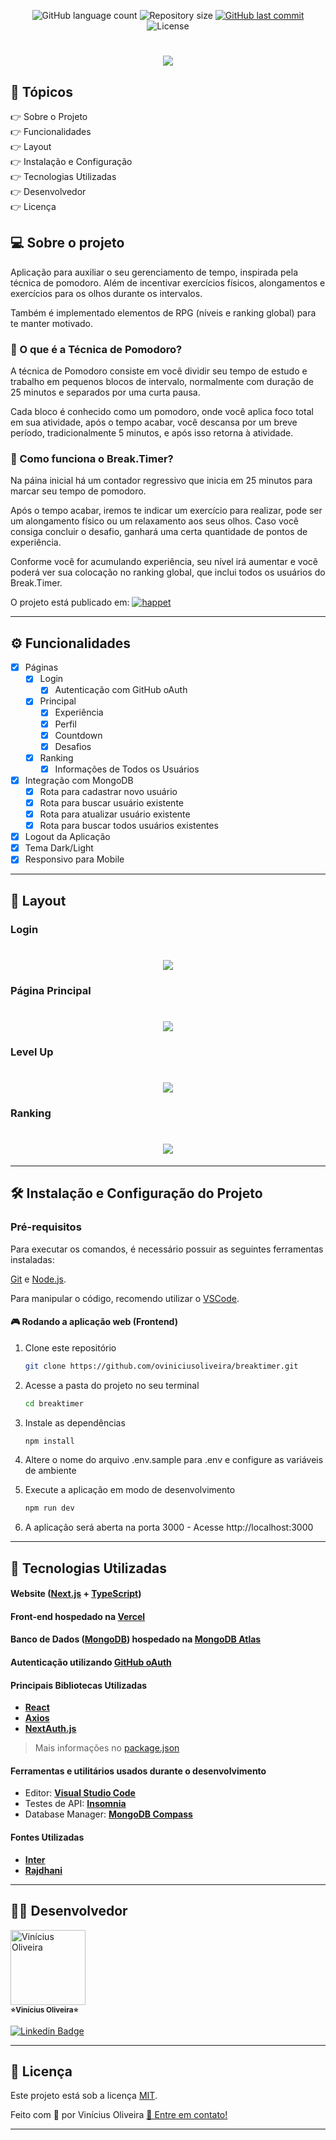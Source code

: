 <p align="center">

  <img alt="GitHub language count" src="https://img.shields.io/github/languages/count/oviniciusoliveira/breaktimer?color=%2304D361&style=flat">

  <img alt="Repository size" src="https://img.shields.io/github/repo-size/oviniciusoliveira/breaktimer?style=flat">
  
  <a href="https://github.com/oviniciusoliveira/breaktimer/commits/master">
    <img alt="GitHub last commit" src="https://img.shields.io/github/last-commit/oviniciusoliveira/breaktimer?style=flat">
  </a>
    
   <img alt="License" src="https://img.shields.io/badge/license-MIT-brightgreen?style=flat">
</p>
</p>

<h1 align="center">
  <a href="https://breaktimer.vercel.app/">
      <img src="./.github/breaktimer.png" />
  </a>
</h1>

## 📖 Tópicos

<p>
 👉<a href="#-sobre-o-projeto" style="text-decoration: none; "> Sobre o Projeto</a> <br/>
👉<a href="#-funcionalidades" style="text-decoration: none; "> Funcionalidades</a> <br/>
👉<a href="#-layout" style="text-decoration: none"> Layout</a> <br/>
👉<a href="#-como-executar-o-projeto" style="text-decoration: none"> Instalação e Configuração</a> <br/>
👉<a href="#-tecnologias" style="text-decoration: none"> Tecnologias Utilizadas</a> <br/>
👉<a href="#-desenvolvedor" style="text-decoration: none"> Desenvolvedor</a> <br/>
👉<a href="#-licence" style="text-decoration: none"> Licença</a>

</p>

<a name="-sobre-o-projeto"></a>

## 💻 Sobre o projeto

Aplicação para auxiliar o seu gerenciamento de tempo, inspirada pela técnica de pomodoro. Além de incentivar exercícios físicos, alongamentos e exercícios para os olhos durante os intervalos.

Também é implementado elementos de RPG (níveis e ranking global) para te manter motivado.

### 🍅 O que é a Técnica de Pomodoro?
A técnica de Pomodoro consiste em você dividir seu tempo de estudo e trabalho em pequenos blocos de intervalo, normalmente com duração de 25 minutos e separados por uma curta pausa.

Cada bloco é conhecido como um pomodoro, onde você aplica foco total em sua atividade, após o tempo acabar, você descansa por um breve período, tradicionalmente 5 minutos, e após isso retorna à atividade.

### 🎲 Como funciona o Break.Timer?
Na páina inicial há um contador regressivo que inicia em 25 minutos para marcar seu tempo de pomodoro.

Após o tempo acabar, iremos te indicar um exercício para realizar, pode ser um alongamento físico ou um relaxamento aos seus olhos. Caso você consiga concluir o desafio, ganhará uma certa quantidade de pontos de experiência.

Conforme você for acumulando experiência, seu nível irá aumentar e você poderá ver sua colocação no ranking global, que inclui todos os usuários do Break.Timer.

O projeto está publicado em: <a align="center" href="https://breaktimer.vercel.app/">
<img alt="happet" src="https://img.shields.io/static/v1?label=Vercel&message=Break.Timer&color=5965e0&style=flat&logo=vercel"/>
</a>

---

<a name="-funcionalidades"></a>

## ⚙️ Funcionalidades

- [x] Páginas
  - [x] Login
    - [x] Autenticação com GitHub oAuth
  - [x] Principal
    - [x] Experiência
    - [x] Perfil
    - [x] Countdown
    - [x] Desafios
  - [x] Ranking
    - [x] Informações de Todos os Usuários
- [X] Integração com MongoDB
  - [X] Rota para cadastrar novo usuário
  - [X] Rota para buscar usuário existente
  - [X] Rota para atualizar usuário existente
  - [X] Rota para buscar todos usuários existentes
- [X] Logout da Aplicação
- [X] Tema Dark/Light
- [X] Responsivo para Mobile

---

<a name="-layout"></a>

## 🎨 Layout

### Login

<h1 align="center">
    <img src="./.github/login.png" />
</h1>

### Página Principal

<h1 align="center">
    <img src="./.github/app.png" />
</h1>

### Level Up

<h1 align="center">
    <img src="./.github/levelup.png" />
</h1>

### Ranking

<h1 align="center">
    <img src="./.github/ranking.png" />
</h1>

---

<a name="-como-executar-o-projeto"></a>

## 🛠 Instalação e Configuração do Projeto

### Pré-requisitos

Para executar os comandos, é necessário possuir as seguintes ferramentas instaladas:

[Git](https://git-scm.com) e [Node.js](https://nodejs.org/en/).

Para manipular o código, recomendo utilizar o [VSCode](https://code.visualstudio.com/).

#### 🎮 Rodando a aplicação web (Frontend)

1. Clone este repositório

   ```sh
   git clone https://github.com/oviniciusoliveira/breaktimer.git
   ```

2. Acesse a pasta do projeto no seu terminal

   ```sh
   cd breaktimer
   ```

3. Instale as dependências

   ```sh
   npm install
   ```

4. Altere o nome do arquivo .env.sample para .env e configure as variáveis de ambiente

5. Execute a aplicação em modo de desenvolvimento

   ```sh
   npm run dev
   ```

6. A aplicação será aberta na porta 3000 - Acesse http://localhost:3000

---

<a name="-tecnologias"></a>

## 🧱 Tecnologias Utilizadas

#### **Website** ([Next.js](https://nextjs.org/) + [TypeScript](https://www.typescriptlang.org/))

#### **Front-end** hospedado na [Vercel](https://vercel.com/)
#### **Banco de Dados** ([MongoDB](https://www.mongodb.com/)) hospedado na [MongoDB Atlas](https://www.mongodb.com/cloud/atlas)

#### **Autenticação** utilizando [GitHub oAuth](https://github.com/)

#### **Principais Bibliotecas Utilizadas**

- **[React](https://reactjs.org/)**
- **[Axios](https://github.com/axios/axios)**
- **[NextAuth.js](https://next-auth.js.org/)**

> Mais informações no [package.json](https://github.com/oviniciusoliveira/breaktimer/blob/master/package.json)

#### **Ferramentas e utilitários usados durante o desenvolvimento**
- Editor: **[Visual Studio Code](https://code.visualstudio.com/)**
- Testes de API: **[Insomnia](https://insomnia.rest/)**
- Database Manager: **[MongoDB Compass](https://www.mongodb.com/products/compass)**

#### **Fontes Utilizadas**
- **[Inter](https://fonts.google.com/specimen/Inter)**
- **[Rajdhani](https://fonts.google.com/specimen/Rajdhani)**
---

<a name="-desenvolvedor"></a>

## 🐱‍👤 **Desenvolvedor**

<p>
 <img src="https://avatars.githubusercontent.com/u/63078274?s=400&u=2022e2fd74330269752d4e1c4306bb560131a780&v=4" width="120px;" alt="Vinícius Oliveira"/>
 <br />
 <sub><strong>⭐Vinícius Oliveira⭐</strong></sub>
</p>

[![Linkedin Badge](https://img.shields.io/badge/-Linkedin-blue?style=flat&logo=Linkedin&logoColor=white&link=https://www.linkedin.com/in/oviniciusoliveira/)](https://www.linkedin.com/in/oviniciusoliveira/)

---

<a name="-licence"></a>

## 📝 Licença

Este projeto está sob a licença [MIT](./LICENSE).

Feito com 💙 por Vinícius Oliveira [👋 Entre em contato!](https://www.linkedin.com/in/oviniciusoliveira/)

---
